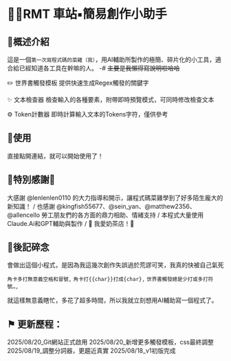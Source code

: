 

# 🔹🚂RMT 車站▪️簡易創作小助手


## 🔹概述介紹
這是一個`第一次寫程式碼的菜雞（我）`，用AI輔助所製作的極簡、碎片化的小工具，適合給已經知道各工具在幹嘛的人。
-# ~~主要是我懶得寫說明啦哈哈~~

✏️ 世界書觸發模板
提供快速生成Regex觸發的關鍵字

✨ 文本檢查器
檢查輸入的各種要素，附帶即時預覽模式，可同時修改檢查文本

⚙️ Token計數器
即時計算輸入文本的Tokens字符，僅供參考


## 🔹使用

直接點開連結，就可以開始使用了！


## 🛐特別感謝🛐

大感謝 @lenlenlen0110 的大力指導和開示，讓程式碼菜雞學到了好多陌生龐大的新知識！
/
也感謝 @kingfish55677、@sein_yan、@matthew2356、@allencello 勞工朋友們的各方面的鼎力相助、情緒支持
/
本程式大量使用Claude.Ai和GPT輔助與製作
/
🛐 我愛奶茶店！🛐


## 🔹後記碎念

會做出這個小程式，是因為我這幾次創作失誤過於荒謬可笑，我真的快被自己氣死

`角卡多打無意義空格和冒號,`
`角卡打{{char}}打成{char},`
`世界書觸發總是少打或多打符號…,`

就這樣無意義瞎忙，多花了超多時間，所以我就立刻想用AI輔助寫一個程式了。

## ⚑ 更新歷程：
2025/08/20_Git網站正式啟用
2025/08/20_新增更多觸發模板，css最終調整
2025/08/19_調整分詞器，更趨近真實
2025/08/18_v1初版完成
